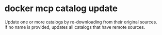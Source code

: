 # docker mcp catalog update

<!---MARKER_GEN_START-->
Update one or more catalogs by re-downloading from their original sources.
If no name is provided, updates all catalogs that have remote sources.


<!---MARKER_GEN_END-->

